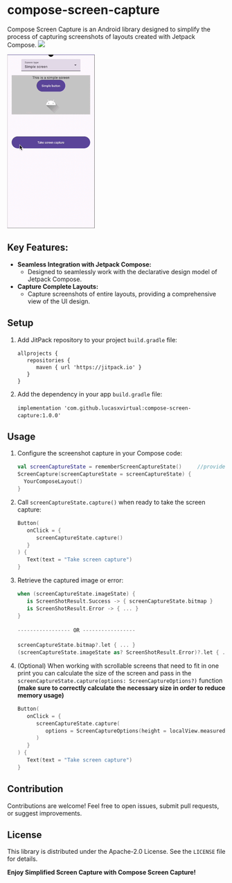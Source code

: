 # compose-screen-capture
Compose Screen Capture is an Android library designed to simplify the process of capturing screenshots of layouts created with Jetpack Compose. 
[![](https://jitpack.io/v/lucasxvirtual/compose-screen-capture.svg)](https://jitpack.io/#lucasxvirtual/compose-screen-capture)

<img src="./running-app.gif" height="400"/>

## Key Features:

*   **Seamless Integration with Jetpack Compose:**
    *   Designed to seamlessly work with the declarative design model of Jetpack Compose.
*   **Capture Complete Layouts:**
    *   Capture screenshots of entire layouts, providing a comprehensive view of the UI design.

## Setup

1.  Add JitPack repository to your project `build.gradle` file:

    ```
    allprojects {
       repositories {
          maven { url 'https://jitpack.io' }
       }
    }
    ```
   
2.  Add the dependency in your app `build.gradle` file:
    
    `implementation 'com.github.lucasxvirtual:compose-screen-capture:1.0.0'`

## Usage
    
1.  Configure the screenshot capture in your Compose code:
    
    ```kotlin
    val screenCaptureState = rememberScreenCaptureState()     //provides a ScreenCaptureState
    ScreenCapture(screenCaptureState = screenCaptureState) {
      YourComposeLayout()
    }
    ```

2.  Call `screenCaptureState.capture()` when ready to take the screen capture:

    ```kotlin
    Button(
       onClick = {
          screenCaptureState.capture() 
       }
    ) {
       Text(text = "Take screen capture")
    }
    ```
3.  Retrieve the captured image or error:

    ```kotlin
    when (screenCaptureState.imageState) {
       is ScreenShotResult.Success -> { screenCaptureState.bitmap }
       is ScreenShotResult.Error -> { ... }
    }
    
    ----------------- OR -----------------
    
    screenCaptureState.bitmap?.let { ... }
    (screenCaptureState.imageState as? ScreenShotResult.Error)?.let { ... }
    ```

4.  (Optional) When working with scrollable screens that need to fit in one print you can calculate the size of the screen and pass in the `screenCaptureState.capture(options: ScreenCaptureOptions?)` function **(make sure to correctly calculate the necessary size in order to reduce memory usage)**

    ```kotlin
    Button(
       onClick = {
          screenCaptureState.capture(
             options = ScreenCaptureOptions(height = localView.measuredHeight * 4)     //estimated size, pass the closest calculation you have
          ) 
       }
    ) {
       Text(text = "Take screen capture")
    }
    ```

## Contribution
Contributions are welcome! Feel free to open issues, submit pull requests, or suggest improvements.

## License
This library is distributed under the Apache-2.0 License. See the `LICENSE` file for details.

**Enjoy Simplified Screen Capture with Compose Screen Capture!**

